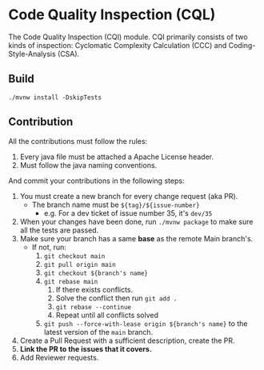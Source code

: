 # Code Quality Inspection (CQL)

The Code Quality Inspection (CQI) module.
CQI primarily consists of two kinds of inspection: Cyclomatic Complexity Calculation (CCC) and Coding-Style-Analysis (CSA).

## Build

```shell script
./mvnw install -DskipTests
```

## Contribution

All the contributions must follow the rules:

1. Every java file must be attached a Apache License header.
2. Must follow the java naming conventions.

And commit your contributions in the following steps:

1. You must create a new branch for every change request (aka PR).
    - The branch name must be `${tag}/${issue-number}`
        - e.g. For a dev ticket of issue number 35, it's `dev/35`
2. When your changes have been done, run `./mvnw package` to make sure all the tests are passed.
3. Make sure your branch has a same **base** as the remote Main branch's.
    - If not, run: 
        1. `git checkout main`
        2. `git pull origin main`
        3. `git checkout ${branch's name}`
        4. `git rebase main`
            1. If there exists conflicts.
            2. Solve the conflict then run `git add .`
            3. `git rebase --continue`
            4. Repeat until all conflicts solved
        5. `git push --force-with-lease origin ${branch's name}` to the latest version of the `main` branch.
4. Create a Pull Request with a sufficient description, create the PR.
5. **Link the PR to the issues that it covers.**
6. Add Reviewer requests.


